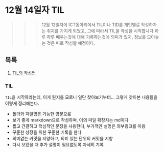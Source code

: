 # 12월 14일자 TIL

>>> 12월 12일자에 ICT동아리에서 TIL이나 TID를 개인별로 작성하자는 취지를 가지게 되었고, 그에 따라서 TIL을 작성을 시작합니다
하루 하루 배우는것에 대해 기록하는것에 의미가 있지, 정보를 모아놓는 것은 따로 작성할 예정이다.


## 목록
1. [TIL의 작성법](#TIL)

### TIL
`TIL`을 시작하라는데, 이게 뭔지를 모르니 일단 찾아보기부터...
그렇게 찾아본 내용들을 이렇게 정리해본다.

- 폴더와 파일명은 가능한 영문으로
- 보기 좋게 markdown으로 작성하며, 이의 파일 확장자는 md이다
- 짧고 간결하고 핵심적인 문장을 사용한다, 부가적인 설명은 외부링크를 이용
- 꾸준한 성장을 위한 꾸준한 기록을 한다
- 의미없는 커밋을 지양하고, 의미 있는 단위의 커밋을 지향
- 다시 보았을 때 추가 설명이 필요없도록 자세히 기록

